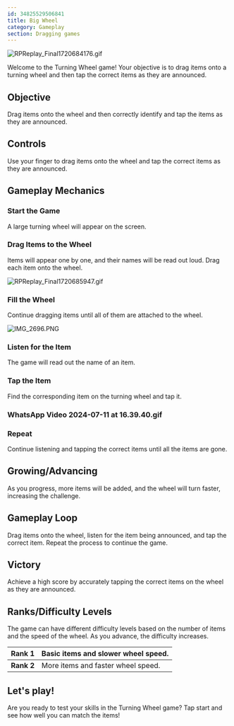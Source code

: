 ```yaml
---
id: 34825529506841
title: Big Wheel
category: Gameplay
section: Dragging games
---
```

![RPReplay_Final1720684176.gif](https://help.studycat.com/hc/article_attachments/34931476777625)

Welcome to the Turning Wheel game! Your objective is to drag items onto a turning wheel and then tap the correct items as they are announced.

## Objective

Drag items onto the wheel and then correctly identify and tap the items as they are announced.

## Controls

Use your finger to drag items onto the wheel and tap the correct items as they are announced.

## Gameplay Mechanics

### Start the Game

A large turning wheel will appear on the screen.

### Drag Items to the Wheel

Items will appear one by one, and their names will be read out loud. Drag each item onto the wheel.

![RPReplay_Final1720685947.gif](https://help.studycat.com/hc/article_attachments/34932060072217)

### Fill the Wheel

Continue dragging items until all of them are attached to the wheel.

![IMG_2696.PNG](https://help.studycat.com/hc/article_attachments/34825529495577)

### Listen for the Item

The game will read out the name of an item.

### Tap the Item

Find the corresponding item on the turning wheel and tap it.

### WhatsApp Video 2024-07-11 at 16.39.40.gif

### Repeat

Continue listening and tapping the correct items until all the items are gone.

## Growing/Advancing

As you progress, more items will be added, and the wheel will turn faster, increasing the challenge.

## Gameplay Loop

Drag items onto the wheel, listen for the item being announced, and tap the correct item. Repeat the process to continue the game.

## Victory

Achieve a high score by accurately tapping the correct items on the wheel as they are announced.

## Ranks/Difficulty Levels

The game can have different difficulty levels based on the number of items and the speed of the wheel. As you advance, the difficulty increases.

| **Rank 1** | Basic items and slower wheel speed. |
| --- | --- |
| **Rank 2** | More items and faster wheel speed. |

## Let's play!

Are you ready to test your skills in the Turning Wheel game? Tap start and see how well you can match the items!